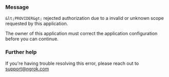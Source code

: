 
### Message
`&lt;PROVIDER&gt;` rejected authorization due to a invalid or unknown scope requested by this application.

The owner of this application must correct the application configuration before you can continue.

### Further help
If you're having trouble resolving this error, please reach out to [support@ngrok.com](mailto:support@ngrok.com?subject=Help%20with%20ERR_NGROK_3126)

